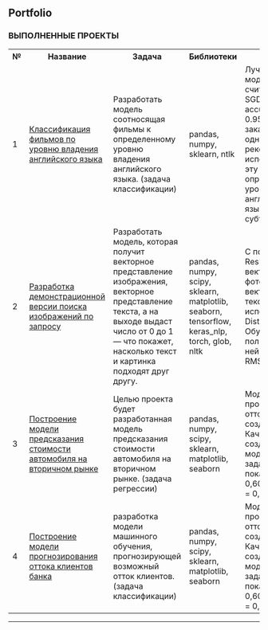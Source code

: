 ## Portfolio

<!--
**ALeksandrUrvanov/AleksandrUrvanov** is a ✨ _special_ ✨ repository because its `README.md` (this file) appears on your GitHub profile.

Here are some ideas to get you started:

- 🔭 I’m currently working on ...
- 🌱 I’m currently learning ...
- 👯 I’m looking to collaborate on ...
- 🤔 I’m looking for help with ...
- 💬 Ask me about ...
- 📫 How to reach me: ...
- 😄 Pronouns: ...
- ⚡ Fun fact: ...
-->
### **ВЫПОЛНЕННЫЕ ПРОЕКТЫ**

<table>
  
<tr>
  <th>№</th>
  <th>Название</th>
  <th>Задача</th>
  <th>Библиотеки</th>
  <th>Итоги</th>
</tr> 

<tr>
  <td>1</td>
  <td><a href = "https://github.com/ALeksandrUrvanov/subtitles_english_level"> Классификация фильмов по уровню владения английского языка </a> </td>
  <td>Разработать модель соотносящая фильмы к определенному уровню владения английского языка. (задача классификации)</td>
  <td> pandas, numpy, sklearn, ntlk </td>
  <td> Лучшей моделью можно считать SGDClassifier c accuracy = 0.951220. Для заказчика однозначно рекомендую использовать эту модель для определения уровня английского языка по субтитрам.</td>
</tr>

<tr>
  <td>2</td>
  <td><a href = "https://github.com/ALeksandrUrvanov/search_for_images_on_demand"> Разработка демонстрационной версии поиска изображений по запросу </a> </td>
  <td> Разработать модель, которая получит векторное представление изображения, векторное представление текста, а на выходе выдаст число от 0 до 1 — что покажет, насколько текст и картинка подходят друг другу. </td>
  <td> pandas, numpy, scipy, sklearn, matplotlib, seaborn, tensorflow, keras_nlp, torch, glob, nltk</td>
  <td> С помощью сети ResNet50 векторизировали фото, для векторизации текстов использовали DistilBert. Обучили полносвязную нейронную сеть, RMSE = 21.97%. </td>
</tr>









<tr>
  <td>3</td>
  <td><a href = "https://github.com/ALeksandrUrvanov/used_cars_price"> Построение модели предсказания стоимости автомобиля на вторичном рынке </a> </td>
  <td>Целью проекта будет разработанная модель предсказания стоимости автомобиля на вторичном рынке. (задача регрессии)</td>
  <td> pandas, numpy, scipy, sklearn, matplotlib, seaborn </td>
  <td> Модель прогнозирования оттока клиентов создана. Качество созданной модели достигло заданного показателя F1 = 0,60; AUC-ROC = 0,85.</td>
</tr>

<tr>
  <td>4</td>
  <td><a href = "https://github.com/ALeksandrUrvanov/churn_bank_customers"> Построение модели прогнозирования оттока клиентов банка </a></td>
  <td>разработка модели машинного обучения, прогнозирующей возможный отток клиентов. (задача классификации)</td>
  <td>pandas, numpy, scipy, sklearn, matplotlib, seaborn </td>
  <td> Модель прогнозирования оттока клиентов создана. Качество созданной модели достигло заданного показателя F1 = 0,60; AUC-ROC = 0,85.</td>
</tr>

</table>

---






